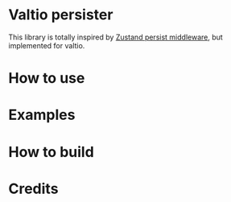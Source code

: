 # Valtio persister

This library is totally inspired by [Zustand persist middleware](https://github.com/pmndrs/zustand/blob/main/src/middleware/persist.ts), but implemented for valtio.

# How to use

# Examples

# How to build

# Credits
